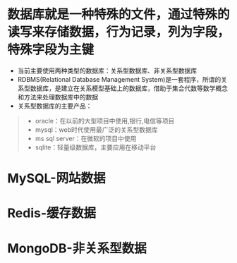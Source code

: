 # 数据库就是一种特殊的文件，通过特殊的读写来存储数据，行为记录，列为字段，特殊字段为主键
* 当前主要使用两种类型的数据库：关系型数据库、非关系型数据库
* RDBMS(Relational Database Management System)是一套程序，所谓的关系型数据库，是建立在关系模型基础上的数据库，借助于集合代数等数学概念和方法来处理数据库中的数据
* 关系型数据库的主要产品：
> * oracle：在以前的大型项目中使用,银行,电信等项目
> * mysql：web时代使用最广泛的关系型数据库
> * ms sql server：在微软的项目中使用
> * sqlite：轻量级数据库，主要应用在移动平台
# MySQL-网站数据
# Redis-缓存数据
# MongoDB-非关系型数据
